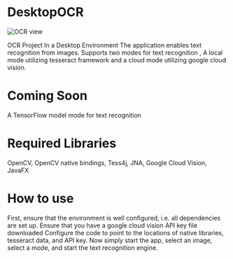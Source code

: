 # DesktopOCR
![OCR view](https://github.com/PaulOnKithub/DesktopOCR/assets/125145565/526684ae-b8ca-4b8a-a9c5-de0e6a0ec2d8)

OCR Project In a Desktop Environment
The application enables text recognition from images. Supports two modes for text recognition , A local mode utilizing tesseract framework and a cloud mode utilizing google cloud vision.
# Coming Soon 
A TensorFlow model mode for text recognition
# Required Libraries
OpenCV, OpenCV native bindings, Tess4j, JNA, Google Cloud Vision, JavaFX
# How to use 
First, ensure that the environment is well configured, i.e. all dependencies are set up.
Ensure that you have a google cloud vision API key file downloaded 
Configure the code to point to the locations of native libraries, tesseract data, and API key.
Now simply start the app, select an image, select a mode, and start the text recognition engine.


